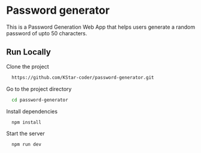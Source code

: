 
# Password generator

This is a Password Generation Web App that helps users generate a random password of upto 50 characters.



## Run Locally

Clone the project

```bash
  https://github.com/KStar-coder/password-generator.git
```

Go to the project directory

```bash
  cd password-generator
```

Install dependencies

```bash
  npm install
```

Start the server

```bash
  npm run dev
```

